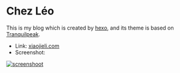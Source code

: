 # Chez Léo

This is my blog which is created by [hexo](https://hexo.io/), and its theme is based on [Tranquilpeak](http://louisbarranqueiro.github.io/hexo-theme-tranquilpeak/).

- Link: [xiaojieli.com](http://xiaojieli.com)
- Screenshot:
    
[![screenshoot](http://res.cloudinary.com/dvlfojetn/image/upload/v1480452264/chez-leo-screenshot.png)](http://xiaojieli.com)    


